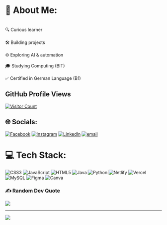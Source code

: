 # 💫 About Me:
<br>🔍 Curious learner<br><br>🛠️ Building projects <br><br>⚙️ Exploring AI & automation<br><br>🎓 Studying Computing (BIT)<br><br>✅ Certified in German Language (B1)

## GitHub Profile Views
[![Visitor Count](https://profile-counter.glitch.me/Basantae/count.svg)](https://github.com/Basantae)


## 🌐 Socials:
[![Facebook](https://img.shields.io/badge/Facebook-%231877F2.svg?logo=Facebook&logoColor=white)](https://www.facebook.com/basantaee) [![Instagram](https://img.shields.io/badge/Instagram-%23E4405F.svg?logo=Instagram&logoColor=white)](https://www.instagram.com/yorker.07/) [![LinkedIn](https://img.shields.io/badge/LinkedIn-%230077B5.svg?logo=linkedin&logoColor=white)](https://www.linkedin.com/in/bashanta-rokaha-4a266633b/) [![email](https://img.shields.io/badge/Email-D14836?logo=gmail&logoColor=white)](mailto:rokhabasanta0@gmail.com) 

# 💻 Tech Stack:
![CSS3](https://img.shields.io/badge/css3-%231572B6.svg?style=for-the-badge&logo=css3&logoColor=white) ![JavaScript](https://img.shields.io/badge/javascript-%23323330.svg?style=for-the-badge&logo=javascript&logoColor=%23F7DF1E) ![HTML5](https://img.shields.io/badge/html5-%23E34F26.svg?style=for-the-badge&logo=html5&logoColor=white) ![Java](https://img.shields.io/badge/java-%23ED8B00.svg?style=for-the-badge&logo=openjdk&logoColor=white) ![Python](https://img.shields.io/badge/python-3670A0?style=for-the-badge&logo=python&logoColor=ffdd54) ![Netlify](https://img.shields.io/badge/netlify-%23000000.svg?style=for-the-badge&logo=netlify&logoColor=#00C7B7) ![Vercel](https://img.shields.io/badge/vercel-%23000000.svg?style=for-the-badge&logo=vercel&logoColor=white) ![MySQL](https://img.shields.io/badge/mysql-4479A1.svg?style=for-the-badge&logo=mysql&logoColor=white) ![Figma](https://img.shields.io/badge/figma-%23F24E1E.svg?style=for-the-badge&logo=figma&logoColor=white) ![Canva](https://img.shields.io/badge/Canva-%2300C4CC.svg?style=for-the-badge&logo=Canva&logoColor=white)


### ✍️ Random Dev Quote
![](https://quotes-github-readme.vercel.app/api?type=horizontal&theme=radical)

---
[![](https://visitcount.itsvg.in/api?id=Basantae&icon=0&color=0)](https://visitcount.itsvg.in)

<!-- Proudly created with GPRM ( https://gprm.itsvg.in ) -->
